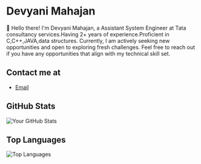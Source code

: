 # Devyani Mahajan

👋 Hello there! I'm Devyani Mahajan, a Assistant System Engineer at Tata consultancy services.Having 2+ years of experience.Proficient in C,C++,JAVA,data structures. Currently, I am actively seeking new opportunities and open to exploring fresh challenges. Feel free to reach out if you have any opportunities that align with my technical skill set.

## Contact me at 

- [Email](devyanim63@gmail.com)

## GitHub Stats

![Your GitHub Stats](https://github-readme-stats.vercel.app/api?username=Devyani-Mahajan&show_icons=true)

## Top Languages

![ Top Languages](https://github-readme-stats.vercel.app/api/top-langs/?username=Devyani-Mahajan)




